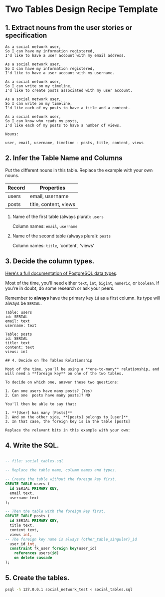 # Two Tables Design Recipe Template

## 1. Extract nouns from the user stories or specification

```
As a social network user,
So I can have my information registered,
I'd like to have a user account with my email address.

As a social network user,
So I can have my information registered,
I'd like to have a user account with my username.

As a social network user,
So I can write on my timeline,
I'd like to create posts associated with my user account.

As a social network user,
So I can write on my timeline,
I'd like each of my posts to have a title and a content.

As a social network user,
So I can know who reads my posts,
I'd like each of my posts to have a number of views.
```

```
Nouns:

user, email, username, timeline - posts, title, content, views
```

## 2. Infer the Table Name and Columns

Put the different nouns in this table. Replace the example with your own nouns.

| Record                | Properties          |
| --------------------- | ------------------  |
| users                 | email, username
| posts                 | title, content, views

1. Name of the first table (always plural): `users` 

    Column names: `email`, `username`

2. Name of the second table (always plural): `posts` 

    Column names: `title`, 'content', 'views'

## 3. Decide the column types.

[Here's a full documentation of PostgreSQL data types](https://www.postgresql.org/docs/current/datatype.html).

Most of the time, you'll need either `text`, `int`, `bigint`, `numeric`, or `boolean`. If you're in doubt, do some research or ask your peers.

Remember to **always** have the primary key `id` as a first column. Its type will always be `SERIAL`.

```
Table: users
id: SERIAL
email: text
username: text

Table: posts
id: SERIAL
title: text
content: text
views: int

## 4. Decide on The Tables Relationship

Most of the time, you'll be using a **one-to-many** relationship, and will need a **foreign key** on one of the two tables.

To decide on which one, answer these two questions:

1. Can one users have many posts? (Yes)
2. Can one  posts have many posts]? NO

You'll then be able to say that:

1. **[User] has many [Posts]**
2. And on the other side, **[posts] belongs to [user]**
3. In that case, the foreign key is in the table [posts]

Replace the relevant bits in this example with your own:

```


## 4. Write the SQL.

```sql

-- file: social_tables.sql

-- Replace the table name, columm names and types.

-- Create the table without the foreign key first.
CREATE TABLE users (
  id SERIAL PRIMARY KEY,
  email text,
  username text
);

-- Then the table with the foreign key first.
CREATE TABLE posts (
  id SERIAL PRIMARY KEY,
  title text,
  content text,
  views int,
-- The foreign key name is always {other_table_singular}_id
  user_id int,
  constraint fk_user foreign key(user_id)
    references users(id)
    on delete cascade
);

```

## 5. Create the tables.

```bash
psql -h 127.0.0.1 social_network_test < social_tables.sql
```

